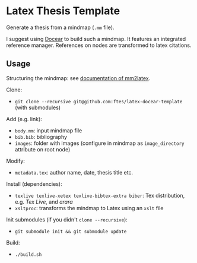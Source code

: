 # Latex Thesis Template
Generate a thesis from a mindmap (`.mm` file).

I suggest using [Docear](http://www.docear.org/) to build such a mindmap. It features an integrated reference manager.
References on nodes are transformed to latex citations.

## Usage
Structuring the mindmap: see [documentation of mm2latex](mm2latex/README.md).

Clone:
- `git clone --recursive git@github.com:ftes/latex-docear-template` (with submodules)

Add (e.g. link):
- `body.mm`: input mindmap file
- `bib.bib`: bibliography
- `images`: folder with images (configure in mindmap as `image_directory` attribute on root node)

Modify:
- `metadata.tex`: author name, date, thesis title etc.

Install (dependencies):
- `texlive texlive-xetex texlive-bibtex-extra biber`: Tex distribution, e.g. _Tex Live_, and _arara_
- `xsltproc`: transforms the mindmap to Latex using an `xslt` file

Init submodules (if you didn't `clone --recursive`):
- `git submodule init && git submodule update`

Build:
- `./build.sh`
